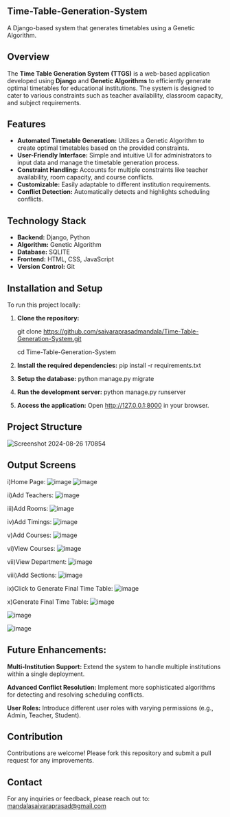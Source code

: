 ## **Time-Table-Generation-System**
A Django-based system that generates timetables using a Genetic Algorithm.

## **Overview**

The **Time Table Generation System (TTGS)** is a web-based application developed using **Django** and **Genetic Algorithms** to efficiently generate optimal timetables for educational institutions. The system is designed to cater to various constraints such as teacher availability, classroom capacity, and subject requirements.


## **Features**

- **Automated Timetable Generation:** Utilizes a Genetic Algorithm to create optimal timetables based on the provided constraints.
- **User-Friendly Interface:** Simple and intuitive UI for administrators to input data and manage the timetable generation process.
- **Constraint Handling:** Accounts for multiple constraints like teacher availability, room capacity, and course conflicts.
- **Customizable:** Easily adaptable to different institution requirements.
- **Conflict Detection:** Automatically detects and highlights scheduling conflicts.

## **Technology Stack**

- **Backend:** Django, Python
- **Algorithm:** Genetic Algorithm
- **Database:** SQLITE
- **Frontend:** HTML, CSS, JavaScript
- **Version Control:** Git

## **Installation and Setup**

To run this project locally:

1. **Clone the repository:**
   
   git clone https://github.com/saivaraprasadmandala/Time-Table-Generation-System.git
   
   cd Time-Table-Generation-System
3. **Install the required dependencies:** pip install -r requirements.txt
4. **Setup the database:** python manage.py migrate
5. **Run the development server:** python manage.py runserver
6. **Access the application:** Open http://127.0.0.1:8000 in your browser.

## **Project Structure**

![Screenshot 2024-08-26 170854](https://github.com/user-attachments/assets/d4a34c86-e6c7-4703-9698-ace3d775207d)

## **Output Screens**

i)Home Page:
![image](https://github.com/user-attachments/assets/f1d91aca-bb05-45e1-8b30-826da5ff4ca7)
![image](https://github.com/user-attachments/assets/2c93fd19-b9a1-461b-a147-4b64a45b0476)

ii)Add Teachers:
![image](https://github.com/user-attachments/assets/52b71802-948b-4b36-9730-78cefc399d74)

iii)Add Rooms:
![image](https://github.com/user-attachments/assets/58d0bbaa-ab8f-4869-bc3d-695a1653791b)

iv)Add Timings:
![image](https://github.com/user-attachments/assets/a8f72a09-3eb8-42bb-a1fa-a8c7603aba7d)

v)Add Courses:
![image](https://github.com/user-attachments/assets/63d797ab-4213-484e-831a-cd46eacc755c)

vi)View Courses:
![image](https://github.com/user-attachments/assets/24739e6e-e359-41c4-98cc-652ffd8321be)

vii)View Department:
![image](https://github.com/user-attachments/assets/4d01bec6-7d5b-4907-ba95-f7fc33228bda)

viii)Add Sections:
![image](https://github.com/user-attachments/assets/78b27b26-3dba-4e93-add0-9d074dca953c)

ix)Click to Generate Final Time Table:
![image](https://github.com/user-attachments/assets/877798c4-f9bd-4fc8-a020-2d3105a5caa8)

x)Generate Final Time Table:
![image](https://github.com/user-attachments/assets/77c46e8c-01fa-4526-822b-ec03851b5021)

![image](https://github.com/user-attachments/assets/b971588e-c2df-4e86-96aa-9879f8632530)

![image](https://github.com/user-attachments/assets/c25cc87d-aed2-4fc1-87aa-15d63750f2aa)


##

## **Future Enhancements**:

**Multi-Institution Support:** Extend the system to handle multiple institutions within a single deployment.

**Advanced Conflict Resolution:** Implement more sophisticated algorithms for detecting and resolving scheduling conflicts.

**User Roles:** Introduce different user roles with varying permissions (e.g., Admin, Teacher, Student).

## **Contribution**

Contributions are welcome! Please fork this repository and submit a pull request for any improvements.

## **Contact**
For any inquiries or feedback, please reach out to: mandalasaivaraprasad@gmail.com
